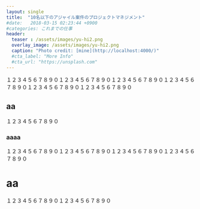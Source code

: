 ```yaml
---
layout: single
title:  "10名以下のアジャイル案件のプロジェクトマネジメント"
#date:   2018-03-15 02:23:44 +0900
#categories: これまでの仕事
header:
  teaser : /assets/images/yu-hi2.png
  overlay_image: /assets/images/yu-hi2.png
  caption: "Photo credit: [mine](http://localhost:4000/)"
  #cta_label: "More Info"
  #cta_url: "https://unsplash.com"
---
```


１２３４５６７８９０１２３４５６７８９０１２３４５６７８９０１２３４５６７８９０１２３４５６７８９０１２３４５６７８９０

## aa
１２３４５６７８９０

### aaaa
１２３４５６７８９０１２３４５６７８９０１２３４５６７８９０１２３４５６７８９０

# aa
１２３４５６７８９０１２３４５６７８９０
